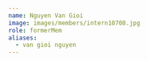 ```yaml
---
name: Nguyen Van Gioi 
image: images/members/intern10708.jpg 
role: formerMem
aliases:
  - van gioi nguyen
---
```


